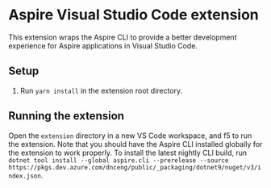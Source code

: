 # Aspire Visual Studio Code extension

This extension wraps the Aspire CLI to provide a better development experience for Aspire applications in Visual Studio Code.

## Setup

1. Run `yarn install` in the extension root directory.

## Running the extension

Open the `extension` directory in a new VS Code workspace, and f5 to run the extension. Note that you should have the Aspire CLI installed globally for the extension to work properly. To install the latest nightly CLI build, run `dotnet tool install --global aspire.cli --prerelease --source https://pkgs.dev.azure.com/dnceng/public/_packaging/dotnet9/nuget/v3/index.json`.
